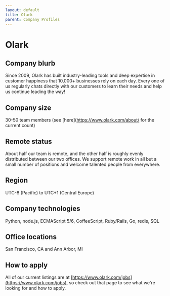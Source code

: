 ```yaml
---
layout: default
title: Olark
parent: Company Profiles
---
```


# Olark

## Company blurb

Since 2009, Olark has built industry-leading tools and deep expertise in customer happiness that 10,000+ businesses rely on each day. Every one of us regularly chats directly with our customers to learn their needs and help us continue leading the way!

## Company size

30-50 team members (see [here](https://www.olark.com/about/ for the current count)

## Remote status

About half our team is remote, and the other half is roughly evenly distributed between our two offices. We support remote work in all but a small number of positions and welcome talented people from everywhere.

## Region

UTC-8 (Pacific) to UTC+1 (Central Europe)

## Company technologies

Python, node.js, ECMAScript 5/6, CoffeeScript, Ruby/Rails, Go, redis, SQL

## Office locations

San Francisco, CA and Ann Arbor, MI

## How to apply

All of our current listings are at [https://www.olark.com/jobs](https://www.olark.com/jobs), so check out that page to see what we're looking for and how to apply.
